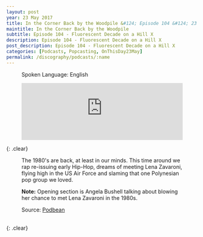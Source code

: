 ```yaml
---
layout: post
year: 23 May 2017
title: In the Corner Back by the Woodpile &#124; Episode 104 &#124; 23 May 2017
maintitle: In the Corner Back by the Woodpile
subtitle: Episode 104 - Fluorescent Decade on a Hill X
description: Episode 104 - Fluorescent Decade on a Hill X
post_description: Episode 104 - Fluorescent Decade on a Hill X
categories: [Podcasts, Popcasting, OnThisDay23May]
permalink: /discography/podcasts/:name
---
```


<figure class="fig3">
<p>Spoken Language: English</p>
<iframe title="In the Corner Back by the Woodpile #104: Fluorescent Decade on a Hill X" allowtransparency="true" height="150" width="100%" style="border: none; min-width: min(100%, 430px);" scrolling="no" data-name="pb-iframe-player" src="https://www.podbean.com/player-v2/?from=embed&i=hvtwa-6b21ab-pb&share=1&download=1&fonts=Arial&skin=1&font-color=&rtl=0&logo_link=&btn-skin=7&size=150"></iframe>
</figure>

{: .clear}

<figure class="fig3">
<p>The 1980's are back, at least in our minds. This time around we rap re-issuing early Hip-Hop, dreams of meeting Lena Zavaroni, flying high in the US Air Force and slaming that one Polynesian pop group we loved.</p>
<p><strong>Note:</strong> Opening section is Angela Bushell talking about blowing her chance to met Lena Zavaroni in the 1980s.</p>
<p>Source: <a class="external-link" href="https://spuncounterguy.podbean.com/e/in-the-corner-back-by-the-woodpile-104-fluorescent-decade-on-a-hill-x/">Podbean</a></p>
</figure>

<br />{: .clear}

